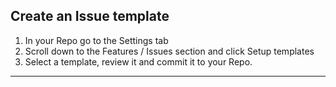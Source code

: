 ## Create an Issue template

1. In your Repo go to the Settings tab
1. Scroll down to the Features / Issues section and click Setup templates 
1. Select a template, review it and commit it to your Repo.

---
